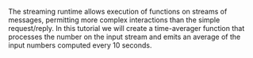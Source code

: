 The streaming runtime allows execution of functions on streams of messages, permitting more complex interactions than the simple request/reply. 
In this tutorial we will create a time-averager function that processes the number on the input stream and emits an average of the input numbers computed every 10 seconds.
